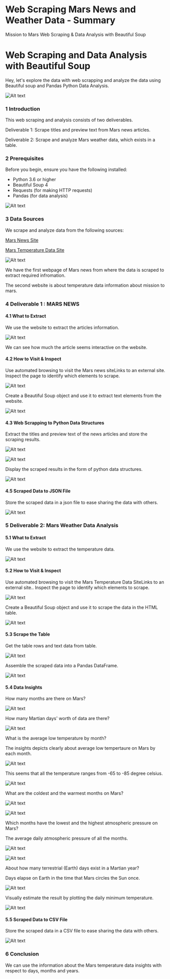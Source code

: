 # Web Scraping Mars News and Weather Data - Summary
 Mission to Mars Web Scraping & Data Analysis with Beautiful Soup


# Web Scraping and Data Analysis with Beautiful Soup

Hey, let's explore the data with web scrapping and analyze the data using Beautiful soup and Pandas Python Data Analysis.


![Alt text](images/1_web_scrapping.png)


### 1 Introduction 

This web scraping and analysis consists of two deliverables.

Deliverable 1: Scrape titles and preview text from Mars news articles.

Deliverable 2: Scrape and analyze Mars weather data, which exists in a table.


### 2 Prerequisites

Before you begin, ensure you have the following installed:

- Python 3.6 or higher
- Beautiful Soup 4
- Requests (for making HTTP requests)
- Pandas (for data analysis)

![Alt text](images/3_libraries.png)

### 3 Data Sources


We scrape and analyze data from the following sources:

[Mars News Site](https://static.bc-edx.com/data/web/mars_news/index.html)

[Mars Temperature Data Site](https://static.bc-edx.com/data/web/mars_facts/temperature.html)


![Alt text](images/2_mars.jpg)


We have the first webpage of Mars news from where the data is scraped to extract required infromation.

The second website is about temperature data information about mission to mars.


### 4 Deliverable 1 : MARS NEWS

#### 4.1 What to Extract

We use the website to extract the articles information.


![Alt text](images/4_mars_news.png)


We can see how much the article seems interactive on the website.

#### 4.2 How to Visit & Inspect

Use automated browsing to visit the Mars news siteLinks to an external site. Inspect the page to identify which elements to scrape.


![Alt text](images/5_visit_news.png)


Create a Beautiful Soup object and use it to extract text elements from the website.


![Alt text](images/6_soup_object.png)


#### 4.3 Web Scrapping to Python Data Structures

Extract the titles and preview text of the news articles and store the scraping results.


![Alt text](images/d1_empty_list.png)


![Alt text](images/d1_extract_articles.png)


Display the scraped results in the form of python data structures.


![Alt text](images/d1_results.png)


#### 4.5 Scraped Data to JSON File

Store the scraped data in a json file to ease sharing the data with others.


![Alt text](images/d1_json.png)


### 5 Deliverable 2: Mars Weather Data Analysis

#### 5.1 What to Extract

We use the website to extract the temperature data.


![Alt text](images/d2_mars_data.png)


#### 5.2 How to Visit & Inspect

Use automated browsing to visit the Mars Temperature Data SiteLinks to an external site.. Inspect the page to identify which elements to scrape.


![Alt text](images/d2_visit_table.png)


Create a Beautiful Soup object and use it to scrape the data in the HTML table.


![Alt text](images/d2_soup.png)


#### 5.3 Scrape the Table

Get the table rows and text data from table.


![Alt text](images/d2_scrap_table.png)


Assemble the scraped data into a Pandas DataFrame.


![Alt text](images/d2_table_df.png)


#### 5.4 Data Insights

How many months are there on Mars?


![Alt text](images/d2_number_of_months.png)


How many Martian days' worth of data are there?


![Alt text](images/d2_sol_number.png)


What is the average low temperature by month?

The insights depicts clearly about average low tempertaure on Mars by each month. 


![Alt text](images/d2_min_temp_df.png)


This seems that all the temperature ranges from -65 to -85 degree celsius.

![Alt text](images/d2_avg_low_temp.png)


What are the coldest and the warmest months on Mars?


![Alt text](images/d2_coolest_hottest_month.png)


![Alt text](images/d2_bar_plot_coolest_hottest_months.png)


Which months have the lowest and the highest atmospheric pressure on Mars? 

The average daily atmospheric pressure of all the months.

![Alt text](images/d2_atmospheric_pressure.png)


![Alt text](images/d2_bar_plot_atmospheric_pressure.png)


About how many terrestrial (Earth) days exist in a Martian year?

Days elapse on Earth in the time that Mars circles the Sun once.


![Alt text](images/d2_terresterial_days.png)


Visually estimate the result by plotting the daily minimum temperature.


![Alt text](images/d2_daily_min_temp_mars.png)



#### 5.5 Scraped Data to CSV File

Store the scraped data in a CSV file to ease sharing the data with others.


![Alt text](images/d2_mars_temp_data_csv.png)



### 6 Conclusion

We can use the information about the Mars temperature data insights with respect to days, months and years. 


